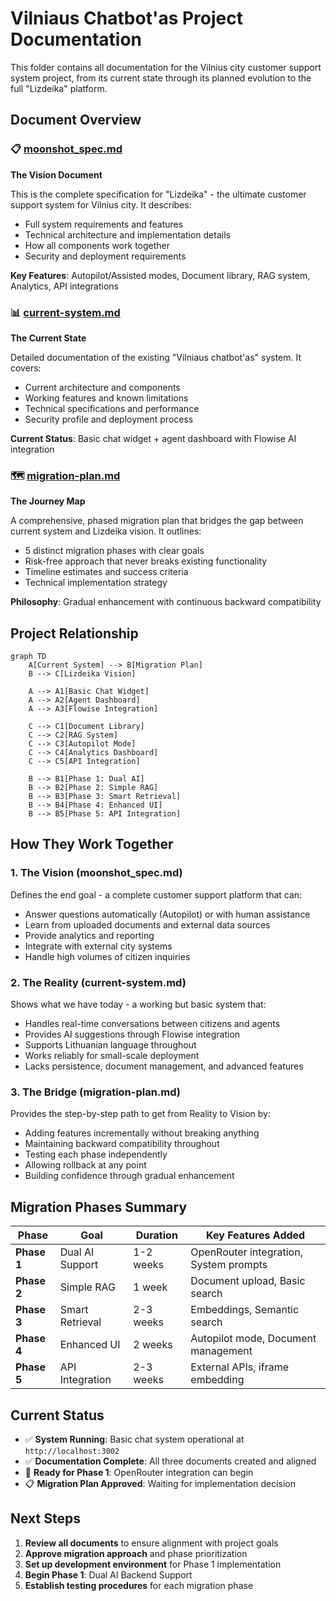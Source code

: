 # Vilniaus Chatbot'as Project Documentation

This folder contains all documentation for the Vilnius city customer support system project, from its current state through its planned evolution to the full "Lizdeika" platform.

## Document Overview

### 📋 [moonshot_spec.md](./moonshot_spec.md)
**The Vision Document**

This is the complete specification for "Lizdeika" - the ultimate customer support system for Vilnius city. It describes:
- Full system requirements and features
- Technical architecture and implementation details  
- How all components work together
- Security and deployment requirements

**Key Features**: Autopilot/Assisted modes, Document library, RAG system, Analytics, API integrations

### 📊 [current-system.md](./current-system.md)  
**The Current State**

Detailed documentation of the existing "Vilniaus chatbot'as" system. It covers:
- Current architecture and components
- Working features and known limitations
- Technical specifications and performance
- Security profile and deployment process

**Current Status**: Basic chat widget + agent dashboard with Flowise AI integration

### 🗺️ [migration-plan.md](./migration-plan.md)
**The Journey Map**

A comprehensive, phased migration plan that bridges the gap between current system and Lizdeika vision. It outlines:
- 5 distinct migration phases with clear goals
- Risk-free approach that never breaks existing functionality
- Timeline estimates and success criteria
- Technical implementation strategy

**Philosophy**: Gradual enhancement with continuous backward compatibility

## Project Relationship

```mermaid
graph TD
    A[Current System] --> B[Migration Plan]
    B --> C[Lizdeika Vision]
    
    A --> A1[Basic Chat Widget]
    A --> A2[Agent Dashboard]  
    A --> A3[Flowise Integration]
    
    C --> C1[Document Library]
    C --> C2[RAG System]
    C --> C3[Autopilot Mode]
    C --> C4[Analytics Dashboard]
    C --> C5[API Integration]
    
    B --> B1[Phase 1: Dual AI]
    B --> B2[Phase 2: Simple RAG]
    B --> B3[Phase 3: Smart Retrieval]
    B --> B4[Phase 4: Enhanced UI]
    B --> B5[Phase 5: API Integration]
```

## How They Work Together

### 1. **The Vision** (moonshot_spec.md)
Defines the end goal - a complete customer support platform that can:
- Answer questions automatically (Autopilot) or with human assistance
- Learn from uploaded documents and external data sources  
- Provide analytics and reporting
- Integrate with external city systems
- Handle high volumes of citizen inquiries

### 2. **The Reality** (current-system.md)
Shows what we have today - a working but basic system that:
- Handles real-time conversations between citizens and agents
- Provides AI suggestions through Flowise integration
- Supports Lithuanian language throughout
- Works reliably for small-scale deployment
- Lacks persistence, document management, and advanced features

### 3. **The Bridge** (migration-plan.md)
Provides the step-by-step path to get from Reality to Vision by:
- Adding features incrementally without breaking anything
- Maintaining backward compatibility throughout
- Testing each phase independently
- Allowing rollback at any point
- Building confidence through gradual enhancement

## Migration Phases Summary

| Phase | Goal | Duration | Key Features Added |
|-------|------|----------|-------------------|
| **Phase 1** | Dual AI Support | 1-2 weeks | OpenRouter integration, System prompts |
| **Phase 2** | Simple RAG | 1 week | Document upload, Basic search |
| **Phase 3** | Smart Retrieval | 2-3 weeks | Embeddings, Semantic search |
| **Phase 4** | Enhanced UI | 2 weeks | Autopilot mode, Document management |
| **Phase 5** | API Integration | 2-3 weeks | External APIs, iframe embedding |

## Current Status

- ✅ **System Running**: Basic chat system operational at `http://localhost:3002`
- ✅ **Documentation Complete**: All three documents created and aligned
- 🔄 **Ready for Phase 1**: OpenRouter integration can begin
- 📋 **Migration Plan Approved**: Waiting for implementation decision

## Next Steps

1. **Review all documents** to ensure alignment with project goals
2. **Approve migration approach** and phase prioritization  
3. **Set up development environment** for Phase 1 implementation
4. **Begin Phase 1**: Dual AI Backend Support
5. **Establish testing procedures** for each migration phase

